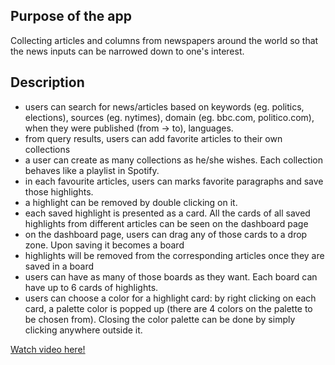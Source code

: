 ## Purpose of the app
Collecting articles and columns from newspapers around the world so that the news inputs can be narrowed down to one's interest. 
## Description
- users can search for news/articles based on keywords (eg. politics, elections), sources (eg. nytimes), domain (eg. bbc.com, politico.com), when they were published (from -> to), languages.
- from query results, users can add favorite articles to their own collections
- a user can create as many collections as he/she wishes. Each collection behaves like a playlist in Spotify.
- in each favourite articles, users can marks favorite paragraphs and save those highlights. 
- a highlight can be removed by double clicking on it.
- each saved highlight is presented as a card. All the cards of all saved highlights from different articles can be seen on the dashboard page
- on the dashboard page, users can drag any of those cards to a drop zone. Upon saving it becomes a board
- highlights will be removed from the corresponding articles once they are saved in a board
- users can have as many of those boards as they want. Each board can have up to 6 cards of highlights.
- users can choose a color for a highlight card: by right clicking on each card, a palette color is popped up (there are 4 colors on the palette to be chosen from). Closing the color palette can be done by simply clicking anywhere outside it.  


[Watch video here!](./public/video/thu_nguyen.mov)
